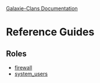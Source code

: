 [Galaxie-Clans Documentation](README.md)

# Reference Guides

## Roles

* [firewall](_ref_role_firewall.md)
* [system_users](_ref_role_system_users.md)